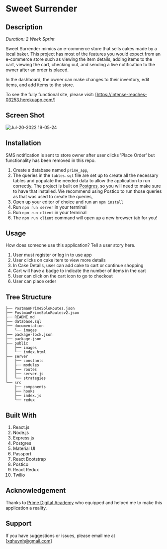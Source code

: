 # Sweet Surrender

## Description

_Duration: 2 Week Sprint_

Sweet Surrender mimics an e-commerce store that sells cakes made by a local baker. This project has most of the features you would expect from an e-commerce store such as viewing the item details, adding items to the cart, viewing the cart, checking out, and sending a live notification to the owner after an order is placed. 

In the dashboard, the owner can make changes to their inventory, edit items, and add items to the store.

To see the fully functional site, please visit: [https://intense-reaches-03253.herokuapp.com/]

## Screen Shot

![Jul-20-2022 19-05-24](https://user-images.githubusercontent.com/77410880/180102858-12faaea5-176b-4afe-aa2f-9d9424d3e389.gif)

## Installation

SMS notification is sent to store owner after user clicks 'Place Order' but functionality has been removed in this repo. 

1. Create a database named `prime_app`,
2. The queries in the `tables.sql` file are set up to create all the necessary tables and populate the needed data to allow the application to run correctly. The project is built on [Postgres](https://www.postgresql.org/download/), so you will need to make sure to have that installed. We recommend using Postico to run those queries as that was used to create the queries, 
3. Open up your editor of choice and run an `npm install`
4. Run `npm run server` in your terminal
5. Run `npm run client` in your terminal
6. The `npm run client` command will open up a new browser tab for you!

## Usage
How does someone use this application? Tell a user story here.

1. User must register or log in to use app
2. User clicks on cake item to view more details
3. In Cake Details, user can add cake to cart or continue shopping
4. Cart will have a badge to indicate the number of items in the cart
5. User can click on the cart icon to go to checkout
6. User can place order

## Tree Structure
```
├── PostmanPrimeSoloRoutes.json
├── PostmanPrimeSoloRoutesv2.json
├── README.md
├── database.sql
├── documentation
│   └── images
├── package-lock.json
├── package.json
├── public
│   ├── images
│   └── index.html
├── server
│   ├── constants
│   ├── modules
│   ├── routes
│   ├── server.js
│   └── strategies
└── src
    ├── components
    ├── hooks
    ├── index.js
    └── redux
```

## Built With

1. React.js
2. Node.js
3. Express.js
4. Postgres
5. Material UI
6. Passport
7. React Bootstrap
8. Postico
9. React Redux
10. Twilio

## Acknowledgement
Thanks to [Prime Digital Academy](www.primeacademy.io) who equipped and helped me to make this application a reality.

## Support
If you have suggestions or issues, please email me at [xqhuynh@gmail.com]
